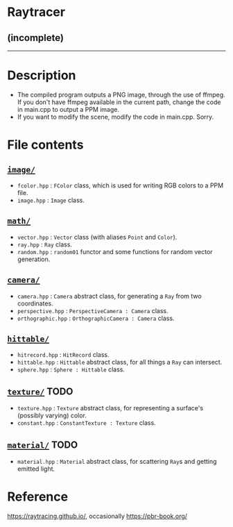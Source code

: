 # Raytracer
## (incomplete)
---
# Description
* The compiled program outputs a PNG image, through the use of ffmpeg. If you don't have ffmpeg available in the current path, change the code in main.cpp to output a PPM image.
* If you want to modify the scene, modify the code in main.cpp. Sorry.
# File contents
## [`image/`](/image/)
* `fcolor.hpp`       : `FColor` class, which is used for writing RGB colors to a PPM file.
* `image.hpp`        : `Image` class.
## [`math/`](/math/)
* `vector.hpp`       : `Vector` class (with aliases `Point` and `Color`).
* `ray.hpp`          : `Ray` class.
* `random.hpp`       : `random01` functor and some functions for random vector generation.
## [`camera/`](/camera/)
* `camera.hpp`       : `Camera` abstract class, for generating a `Ray` from two coordinates.
* `perspective.hpp`  : `PerspectiveCamera : Camera` class.
* `orthographic.hpp` : `OrthographicCamera : Camera` class.
## [`hittable/`](/hittable/)
* `hitrecord.hpp`    : `HitRecord` class.
* `hittable.hpp`     : `Hittable` abstract class, for all things a `Ray` can intersect.
* `sphere.hpp`       : `Sphere : Hittable` class.
## [`texture/`](/texture/) TODO
* `texture.hpp`      : `Texture` abstract class, for representing a surface's (possibly varying) color.
* `constant.hpp`     : `ConstantTexture : Texture` class.
## [`material/`](/material/) TODO
* `material.hpp`     : `Material` abstract class, for scattering `Ray`s and getting emitted light.
# Reference
https://raytracing.github.io/, occasionally https://pbr-book.org/
